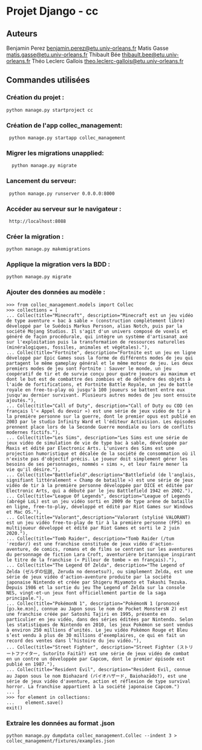 # Projet Django - cc

## Auteurs
Benjamin Perez benjamin.perez@etu.univ-orleans.fr
Matis Gasse matis.gasse@etu.univ-orleans.fr
Thibault Bée thibault.bee@etu.univ-orleans.fr
Théo Leclerc Gallois theo.leclerc-gallois@etu.univ-orleans.fr


## Commandes utilisées


### Création du projet : 

``` python manage.py startproject cc ```

### Création de l'app collec_management:

``` python manage.py startapp collec_management```

### Migrer les migrations unapplied:
    
```  python manage.py migrate```

### Lancement du serveur:

``` python manage.py runserver 0.0.0.0:8000```
    
### Accéder au serveur sur le navigateur : 

``` http://localhost:8088```

### Créer la migration :

``` python manage.py makemigrations ```

### Applique la migration vers la BDD :

``` python manage.py migrate ```

### Ajouter des données au modèle :

```
>>> from collec_management.models import Collec
>>> collections = [
... Collec(title="Minecraft", description="Minecraft est un jeu vidéo de type aventure « bac à sable » (construction complètement libre) développé par le Suédois Markus Persson, alias Notch, puis par la société Mojang Studios. Il s'agit d'un univers composé de voxels et généré de façon procédurale, qui intègre un système d'artisanat axé sur l'exploitation puis la transformation de ressources naturelles (minéralogiques, fossiles, animales et végétales)."),
... Collec(title="Fortnite", description="Fortnite est un jeu en ligne développé par Epic Games sous la forme de différents modes de jeu qui partagent le même gameplay général et le même moteur de jeu. Les deux premiers modes de jeu sont Fortnite : Sauver le monde, un jeu coopératif de tir et de survie conçu pour quatre joueurs au maximum et dont le but est de combattre des zombies et de défendre des objets à l'aide de fortifications, et Fortnite Battle Royale, un jeu de battle royale en free-to-play où jusqu'à 100 joueurs se battent entre eux jusqu'au dernier survivant. Plusieurs autres modes de jeu sont ensuite ajoutés."),
... Collec(title="Call of Duty", description="Call of Duty ou COD (en français l'« Appel du devoir ») est une série de jeux vidéo de tir à la première personne sur la guerre, dont le premier opus est publié en 2003 par le studio Infinity Ward et l'éditeur Activision. Les épisodes prennent place lors de la Seconde Guerre mondiale ou lors de conflits modernes fictifs."),
... Collec(title="Les Sims", description="Les Sims est une série de jeux vidéo de simulation de vie de type bac à sable, développée par Maxis et édité par Electronic Arts. L'univers des Sims est une projection humoristique et décalée de la société de consommation où il n'existe pas d'objectif précis. Le joueur doit simplement gérer les besoins de ses personnages, nommés « sims », et leur faire mener la vie qu'il désire."),
... Collec(title="Battlefield",description="Battlefield (de l'anglais, signifiant littéralement « Champ de bataille ») est une série de jeux vidéo de tir à la première personne développée par DICE et éditée par Electronic Arts, qui a débuté par le jeu Battlefield 1942 en 2002."),
... Collec(title="League Of Legends", description="League of Legends (abrégé LoL) est un jeu vidéo sorti en 2009 de type arène de bataille en ligne, free-to-play, développé et édité par Riot Games sur Windows et Mac OS."),
... Collec(title="Valorant",description="Valorant (stylisé VALORANT) est un jeu vidéo free-to-play de tir à la première personne (FPS) en multijoueur développé et édité par Riot Games et sorti le 2 juin 2020."),
... Collec(title="Tomb Raider", description="Tomb Raider (/tum ˈreɪdər/) est une franchise constituée de jeux vidéo d'action-aventure, de comics, romans et de films se centrant sur les aventures du personnage de fiction Lara Croft, aventurière britannique inspirant le titre de la franchise (« Pilleur de tombe » en français)."),
... Collec(title="The Legend Of Zelda", description="The Legend of Zelda (ゼルダの伝説, Zeruda no densetsu?), ou simplement Zelda, est une série de jeux vidéo d'action-aventure produite par la société japonaise Nintendo et créée par Shigeru Miyamoto et Takashi Tezuka. Depuis 1986 et la sortie du jeu The Legend of Zelda sur la console NES, vingt-et-un jeux font officiellement partie de la saga principale."),
... Collec(title="PokémonN 1", description="PokémonN 1 (prononcé [pɔ.ke.mɔn], connue au Japon sous le nom de Pocket MonstersN 2) est une franchise créée par Satoshi Tajiri en 1995, présente en particulier en jeu vidéo, dans des séries éditées par Nintendo. Selon les statistiques de Nintendo en 2010, les jeux Pokémon se sont vendus à environ 250 millions d’unités. Le jeu vidéo Pokémon Rouge et Bleu s’est vendu à plus de 30 millions d’exemplaires, ce qui en fait un record des ventes dans l’histoire du jeu vidéo."),
... Collec(title="Street Fighter", description="Street Fighter (ストリートファイター, Sutorīto Faitā?) est une série de jeux vidéo de combat en un contre un développée par Capcom, dont le premier épisode est publié en 1987."),
... Collec(title="Resident Evil", description="Resident Evil, connue au Japon sous le nom Biohazard (バイオハザード, Baiohazādo?), est une série de jeux vidéo d'aventure, action et réflexion de type survival horror. La franchise appartient à la société japonaise Capcom.")
... ]
>>> for element in collections:
...    element.save()
exit()
```

### Extraire les données au format .json

``` python manage.py dumpdata collec_management.Collec --indent 3 > collec_management/fixtures/examples.json ```